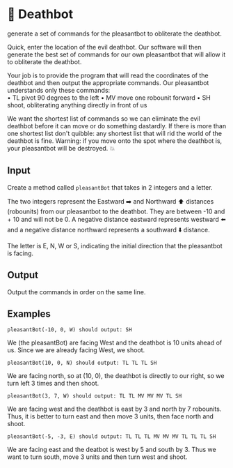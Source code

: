 # :robot: Deathbot
generate a set of commands for the pleasantbot to obliterate the deathbot.  

Quick, enter the location of the evil deathbot.  Our software will then generate the best set of commands for our own pleasantbot that will allow it to obliterate the deathbot.

Your job is to provide the program that will read the coordinates of the deathbot and then output the appropriate commands.  Our pleasantbot understands only these commands:  
•	TL	pivot 90 degrees to the left
•	MV  move one robounit forward
•	SH  shoot, obliterating anything directly in front of us

We want the shortest list of commands so we can eliminate the evil deathbot before it can move or do something dastardly. If there is more than one shortest list don't quibble: any shortest list that will rid the world of the deathbot is fine. Warning: if you move onto the spot where the deathbot is, your pleasantbot will be destroyed. :boom:

## Input
Create a method called `pleasantBot` that takes in 2 integers and a letter.  

The two integers represent the Eastward :arrow_right: and Northward :arrow_up: distances (robounits) from our pleasantbot to the deathbot.  They are between -10 and + 10 and will not be 0.  A negative distance eastward represents westward :arrow_left: and a negative distance northward represents a southward :arrow_down: distance.  

The letter is E, N, W or S, indicating the initial direction that the pleasantbot is facing.  

## Output 
Output the commands in order on the same line. 

## Examples 

```
pleasantBot(-10, 0, W) should output: SH
```
We (the pleasantBot) are facing West and the deathbot is 10 units ahead of us.  Since we are already facing West, we shoot.  

```
pleasantBot(10, 0, N) should output: TL TL TL SH
```
We are facing north, so at (10, 0), the deathbot is directly to our right, so we turn left 3 times and then shoot.

```
pleasantBot(3, 7, W) should output: TL TL MV MV MV TL SH
```
We are facing west and the deathbot is east by 3 and north by 7 robounits.  Thus, it is better to turn east and then move 3 units, then face north and shoot.  

```
pleasantBot(-5, -3, E) should output: TL TL TL MV MV MV TL TL TL SH
```
We are facing east and the deatbot is west by 5 and south by 3.  Thus we want to turn south, move 3 units and then turn west and shoot. 

